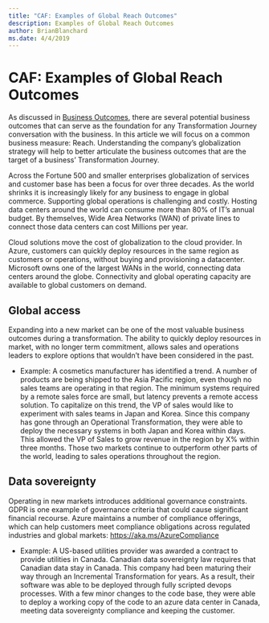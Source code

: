 ```yaml
---
title: "CAF: Examples of Global Reach Outcomes"
description: Examples of Global Reach Outcomes
author: BrianBlanchard
ms.date: 4/4/2019
---
```


# CAF: Examples of Global Reach Outcomes

As discussed in [Business Outcomes](overview.md), there are several potential business outcomes that can serve as the foundation for any Transformation Journey conversation with the business. In this article we will focus on a common business measure: Reach. Understanding the company’s globalization strategy will help to better articulate the business outcomes that are the target of a business’ Transformation Journey.

Across the Fortune 500 and smaller enterprises globalization of services and customer base has been a focus for over three decades. As the world shrinks it is increasingly likely for any business to engage in global commerce. Supporting global operations is challenging and costly. Hosting data centers around the world can consume more than 80% of IT’s annual budget. By themselves, Wide Area Networks (WAN) of private lines to connect those data centers can cost Millions per year.

Cloud solutions move the cost of globalization to the cloud provider. In Azure, customers can quickly deploy resources in the same region as customers or operations, without buying and provisioning a datacenter. Microsoft owns one of the largest WANs in the world, connecting data centers around the globe. Connectivity and global operating capacity are available to global customers on demand.

## Global access

Expanding into a new market can be one of the most valuable business outcomes during a transformation. The ability to quickly deploy resources in market, with no longer term commitment, allows sales and operations leaders to explore options that wouldn’t have been considered in the past.

* Example: A cosmetics manufacturer has identified a trend. A number of products are being shipped to the Asia Pacific region, even though no sales teams are operating in that region. The minimum systems required by a remote sales force are small, but latency prevents a remote access solution. To capitalize on this trend, the VP of sales would like to experiment with sales teams in Japan and Korea. Since this company has gone through an Operational Transformation, they were able to deploy the necessary systems in both Japan and Korea within days. This allowed the VP of Sales to grow revenue in the region by X% within three months. Those two markets continue to outperform other parts of the world, leading to sales operations throughout the region.

## Data sovereignty

Operating in new markets introduces additional governance constraints. GDPR is one example of governance criteria that could cause significant financial recourse. Azure maintains a number of compliance offerings, which can help customers meet compliance obligations across regulated industries and global markets: https://aka.ms/AzureCompliance

* Example: A US-based utilities provider was awarded a contract to provide utilities in Canada. Canadian data sovereignty law requires that Canadian data stay in Canada. This company had been maturing their way through an Incremental Transformation for years. As a result, their software was able to be deployed through fully scripted devops processes. With a few minor changes to the code base, they were able to deploy a working copy of the code to an azure data center in Canada, meeting data sovereignty compliance and keeping the customer.
